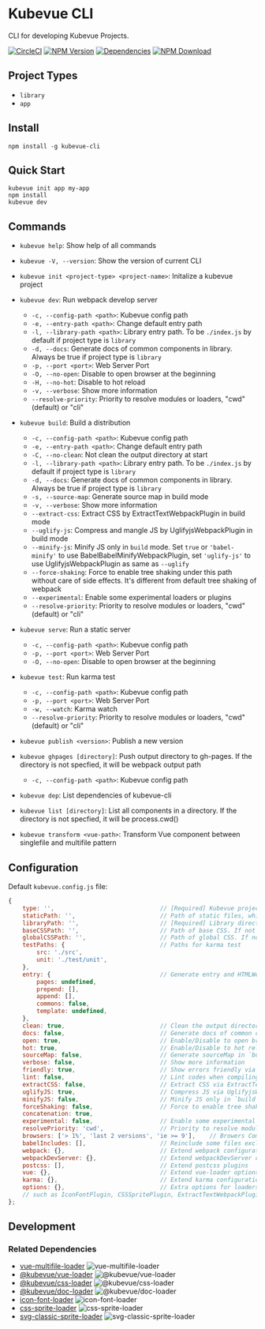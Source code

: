 # Kubevue CLI

CLI for developing Kubevue Projects.

[![CircleCI][circleci-img]][circleci-url]
[![NPM Version][npm-img]][npm-url]
[![Dependencies][david-img]][david-url]
[![NPM Download][download-img]][download-url]

[circleci-img]: https://img.shields.io/circleci/project/github/kubevue/kubevue-cli.svg?style=flat-square
[circleci-url]: https://circleci.com/gh/kubevue/kubevue-cli
[npm-img]: http://img.shields.io/npm/v/kubevue-cli.svg?style=flat-square
[npm-url]: http://npmjs.org/package/kubevue-cli
[david-img]: http://img.shields.io/david/kubevue/kubevue-cli.svg?style=flat-square
[david-url]: https://david-dm.org/kubevue/kubevue-cli
[download-img]: https://img.shields.io/npm/dm/kubevue-cli.svg?style=flat-square
[download-url]: https://npmjs.org/package/kubevue-cli

## Project Types

- `library`
- `app`

## Install

``` shell
npm install -g kubevue-cli
```

## Quick Start

``` shell
kubevue init app my-app
npm install
kubevue dev
```

## Commands

- `kubevue help`: Show help of all commands
- `kubevue -V, --version`: Show the version of current CLI

- `kubevue init <project-type> <project-name>`: Initalize a kubevue project
- `kubevue dev`: Run webpack develop server
    - `-c, --config-path <path>`: Kubevue config path
    - `-e, --entry-path <path>`: Change default entry path
    - `-l, --library-path <path>`: Library entry path. To be `./index.js` by default if project type is `library`
    - `-d, --docs`: Generate docs of common components in library. Always be true if project type is `library`
    - `-p, --port <port>`: Web Server Port
    - `-O, --no-open`: Disable to open browser at the beginning
    - `-H, --no-hot`: Disable to hot reload
    - `-v, --verbose`: Show more information
    - `--resolve-priority`: Priority to resolve modules or loaders, "cwd"(default) or "cli"
- `kubevue build`: Build a distribution
    - `-c, --config-path <path>`: Kubevue config path
    - `-e, --entry-path <path>`: Change default entry path
    - `-C, --no-clean`: Not clean the output directory at start
    - `-l, --library-path <path>`: Library entry path. To be `./index.js` by default if project type is `library`
    - `-d, --docs`: Generate docs of common components in library. Always be true if project type is `library`
    - `-s, --source-map`: Generate source map in build mode
    - `-v, --verbose`: Show more information
    - `--extract-css`: Extract CSS by ExtractTextWebpackPlugin in build mode
    - `--uglify-js`: Compress and mangle JS by UglifyjsWebpackPlugin in build mode
    - `--minify-js`: Minify JS only in `build` mode. Set `true` or `'babel-minify'` to use BabelBabelMinifyWebpackPlugin, set `'uglify-js'` to use UglifyjsWebpackPlugin as same as `--uglify`
    - `--force-shaking`: Force to enable tree shaking under this path without care of side effects. It\'s different from default tree shaking of webpack
    - `--experimental`: Enable some experimental loaders or plugins
    - `--resolve-priority`: Priority to resolve modules or loaders, "cwd"(default) or "cli"
- `kubevue serve`: Run a static server
    - `-c, --config-path <path>`: Kubevue config path
    - `-p, --port <port>`: Web Server Port
    - `-O, --no-open`: Disable to open browser at the beginning
- `kubevue test`: Run karma test
    - `-c, --config-path <path>`: Kubevue config path
    - `-p, --port <port>`: Web Server Port
    - `-w, --watch`: Karma watch
    - `--resolve-priority`: Priority to resolve modules or loaders, "cwd"(default) or "cli"
- `kubevue publish <version>`: Publish a new version
- `kubevue ghpages [directory]`: Push output directory to gh-pages. If the directory is not specfied, it will be webpack output path
    - `-c, --config-path <path>`: Kubevue config path
- `kubevue dep`: List dependencies of kubevue-cli
- `kubevue list [directory]`: List all components in a directory. If the directory is not specfied, it will be process.cwd()
- `kubevue transform <vue-path>`: Transform Vue component between singlefile and multifile pattern

## Configuration

Default `kubevue.config.js` file:

``` js
{
    type: '',                              // [Required] Kubevue project type. 'library', 'app'
    staticPath: '',                        // Path of static files, which will be copied into destination directory. It accepts a String or Array.
    libraryPath: '',                       // [Required] Library directory path. To be srcPath by default
    baseCSSPath: '',                       // Path of base CSS. If not set, it will be `library/base/base.css`
    globalCSSPath: '',                     // Path of global CSS. If not set, it will be `library/base/global.css`
    testPaths: {                           // Paths for karma test
        src: './src',
        unit: './test/unit',
    },
    entry: {                               // Generate entry and HTMLWebpackPlugin automatically
        pages: undefined,
        prepend: [],
        append: [],
        commons: false,
        template: undefined,
    },
    clean: true,                           // Clean the output directory in `build` mode
    docs: false,                           // Generate docs of common components in library. Always be true if project type is `library`
    open: true,                            // Enable/Disable to open browser at the beginning in `dev` mode
    hot: true,                             // Enable/Disable to hot reload in `dev` mode
    sourceMap: false,                      // Generate sourceMap in `build` mode
    verbose: false,                        // Show more information
    friendly: true,                        // Show errors friendly via FriendlyErrorsPlugin in `dev` mode
    lint: false,                           // Lint codes when compiling via eslint-loader
    extractCSS: false,                     // Extract CSS via ExtractTextWebpackPlugin only in `build` mode
    uglifyJS: true,                        // Compress JS via UglifyjsWebpackPlugin only in `build` mode
    minifyJS: false,                       // Minify JS only in `build` mode. Set `true` or 'babel-minify' to use BabelBabelMinifyWebpackPlugin, set 'uglify-js' to use UglifyjsWebpackPlugin as same as `uglifyJS: true`
    forceShaking: false,                   // Force to enable tree shaking under this path without care of side effects. It's different from default tree shaking of webpack.
    concatenation: true,
    experimental: false,                   // Enable some experimental loaders or plugins, like ModuleConcatenationPlugin
    resolvePriority: 'cwd',                // Priority to resolve modules or loaders, "current"(default), "cwd" or "cli"
    browsers: ['> 1%', 'last 2 versions', 'ie >= 9'],    // Browers Compatibility referred in autoprefixer. See browserslist for more details
    babelIncludes: [],                     // Reinclude some files excluded in node_modules
    webpack: {},                           // Extend webpack configuration
    webpackDevServer: {},                  // Extend webpackDevServer configuration
    postcss: [],                           // Extend postcss plugins
    vue: {},                               // Extend vue-loader options
    karma: {},                             // Extend karma configuration
    options: {},                           // Extra options for loaders or plugins,
    // such as IconFontPlugin, CSSSpritePlugin, ExtractTextWebpackPlugin, UglifyjsWebpackPlugin, EnvironmentPlugin, BabelMinifyWebpackPlugin, CopyWebpackPlugin, ForceShakingPlugin
};

```

## Development

### Related Dependencies

- [vue-multifile-loader][vue-multifile-loader-url] ![vue-multifile-loader][vue-multifile-loader-img]
- [@kubevue/vue-loader][kubevue-vue-loader-url] ![@kubevue/vue-loader][kubevue-vue-loader-img]
- [@kubevue/css-loader][kubevue-css-loader-url] ![@kubevue/css-loader][kubevue-css-loader-img]
- [@kubevue/doc-loader][kubevue-doc-loader-url] ![@kubevue/doc-loader][kubevue-doc-loader-img]
- [icon-font-loader][icon-font-loader-url] ![icon-font-loader][icon-font-loader-img]
- [css-sprite-loader][css-sprite-loader-url] ![css-sprite-loader][css-sprite-loader-img]
- [svg-classic-sprite-loader][svg-classic-sprite-loader-url] ![svg-classic-sprite-loader][svg-classic-sprite-loader-img]

[vue-multifile-loader-img]: http://img.shields.io/npm/v/vue-multifile-loader.svg?style=flat-square
[vue-multifile-loader-url]: http://npmjs.org/package/vue-multifile-loader
[kubevue-vue-loader-img]: http://img.shields.io/npm/v/@kubevue/vue-loader.svg?style=flat-square
[kubevue-vue-loader-url]: http://npmjs.org/package/@kubevue/vue-loader
[kubevue-css-loader-img]: http://img.shields.io/npm/v/@kubevue/css-loader.svg?style=flat-square
[kubevue-css-loader-url]: http://npmjs.org/package/@kubevue/css-loader
[kubevue-doc-loader-img]: http://img.shields.io/npm/v/@kubevue/doc-loader.svg?style=flat-square
[kubevue-doc-loader-url]: http://npmjs.org/package/@kubevue/doc-loader
[icon-font-loader-img]: http://img.shields.io/npm/v/icon-font-loader.svg?style=flat-square
[icon-font-loader-url]: http://npmjs.org/package/icon-font-loader
[css-sprite-loader-img]: http://img.shields.io/npm/v/css-sprite-loader.svg?style=flat-square
[css-sprite-loader-url]: http://npmjs.org/package/css-sprite-loader
[svg-classic-sprite-loader-img]: http://img.shields.io/npm/v/svg-classic-sprite-loader.svg?style=flat-square
[svg-classic-sprite-loader-url]: http://npmjs.org/package/svg-classic-sprite-loader
